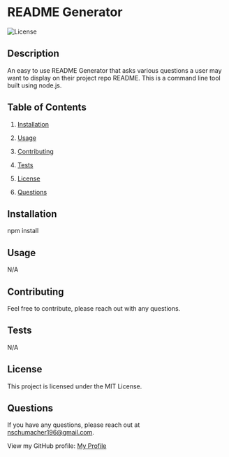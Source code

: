 # README Generator
![License](https://img.shields.io/badge/license-MIT-blue.svg)

## Description

An easy to use README Generator that asks various questions a user may want to display on their project repo README. This is a command line tool built using node.js.

## Table of Contents

1. [Installation](#installation)

2. [Usage](#usage)

3. [Contributing](#contributing)

4. [Tests](#tests)

5. [License](#license)

6. [Questions](#questions)

## Installation

npm install

## Usage

N/A

## Contributing

Feel free to contribute, please reach out with any questions.

## Tests

N/A

## License
  This project is licensed under the MIT License.

## Questions

If you have any questions, please reach out at nschumacher196@gmail.com.

View my GitHub profile: [My Profile](https://github.com/NicoleBrubaker)
